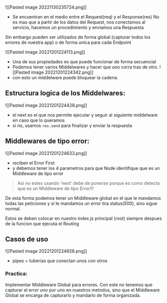 ![[Pasted image 20221130235724.png]]
- Se encuentran en el medio entre el Request(req) y el Response(res)
No es mas que a partir de los datos del Request, nos conectamos al servicio, hacemos un procedimiento y enviamos una Respuesta

Sin embargo pueden ser utilizados de forma global (capturar todos los errores de nuestra app) o de forma unica para cada Endpoint

![[Pasted image 20221201224113.png]]
- Una de sus propiedades es que puede funcionar de forma secuencial
- Podemos tener varios Middelwares y hacer que uno corra tras de otro.
![[Pasted image 20221201224342.png]]
- con esto un middelware puede bloquear la cadena.

## Estructura logica de los Middelwares:
![[Pasted image 20221201224428.png]]
- el next es el que nos permite ejecutar y seguir al siguiente middelware en caso que lo queramos
- si no, usamos `res.send` para finalizar y enviar la respuesta

## Middlewares de tipo error:
![[Pasted image 20221201224633.png]]
- reciben el Error First
- y debemos tener los 4 parametros para que Node identifique que es un Middleware de tipo error

>Asi no estes usando 'next' debe de ponerse porque es como detecta que es un Middleware de tipo Error!!!

De esta forma podemos tener un Middleware global en el que le mandamos todas las peticiones y si le mandamos un error tira status(500), sino sigue normal.

Estos se deben colocar en nuestro index.js principal (root) siempre despues de la funcion que ejecuta el Routing

## Casos de uso
![[Pasted image 20221201224928.png]]
- pipes = tuberias que conectan unos con otros

### Practica:
Implementar Middleware Global para errores.
Con este no tenemos que capturar el error uno por uno en nuestros metodos, sino que el Middleware Global se encarga de capturarlo y mandarlo de forma organizada.

